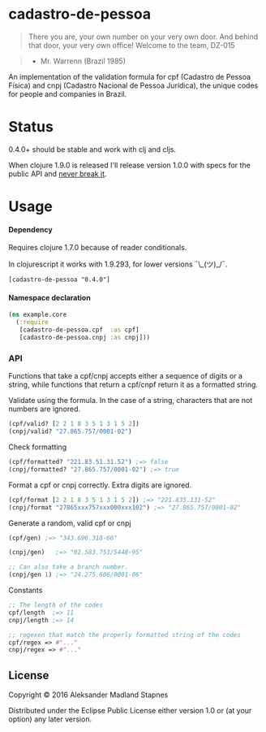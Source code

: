 # cadastro-de-pessoa

> There you are, your own number on your very own door. And behind that door,
> your very own office! Welcome to the team, DZ-015

> - Mr. Warrenn (Brazil 1985)

An implementation of the validation formula for
cpf (Cadastro de Pessoa Física) and cnpj (Cadastro Nacional de Pessoa Jurídica),
the unique codes for people and companies in Brazil.

# Status

0.4.0+ should be stable and work with clj and cljs.

When clojure 1.9.0 is released I'll release version 1.0.0 with specs for the public API and [never break it](https://www.youtube.com/watch?v=oyLBGkS5ICk&t=3s).

# Usage

#### Dependency

Requires clojure 1.7.0 because of reader conditionals.

In clojurescript it works with 1.9.293, for lower versions ¯\\\_(ツ)_/¯.

`[cadastro-de-pessoa "0.4.0"]`

#### Namespace declaration

```clojure
(ns example.core
  (:require
   [cadastro-de-pessoa.cpf  :as cpf]
   [cadastro-de-pessoa.cnpj :as cnpj]))
```

### API

Functions that take a cpf/cnpj accepts either a sequence of digits or a string, while functions that return a cpf/cnpf return it as a formatted string.

Validate using the formula. In the case of a string, characters that are not numbers are ignored.

```clojure
(cpf/valid? [2 2 1 8 3 5 1 3 1 5 2])
(cnpj/valid? "27.865.757/0001-02")
```

Check formatting

```clojure
(cpf/formatted? "221.83.51.31.52") ;=> false
(cnpj/formatted? "27.865.757/0001-02") ;=> true
```

Format a cpf or cnpj correctly. Extra digits are ignored.

```clojure
(cpf/format [2 2 1 8 3 5 1 3 1 5 2]) ;=> "221.835.131-52"
(cnpj/format "27865xxx757xxx000xxx102") ;=> "27.865.757/0001-02"
```

Generate a random, valid cpf or cnpj

```clojure
(cpf/gen) ;=> "343.696.318-66"

(cnpj/gen)   ;=> "02.583.753/5448-95"

;; Can also take a branch number.
(cnpj/gen 1) ;=> "24.275.606/0001-06"

```

Constants

```clojure
;; The length of the codes
cpf/length  ;=> 11
cnpj/length ;=> 14

;; regexen that match the properly formatted string of the codes
cpf/regex => #"..."
cnpj/regex => #"..."

```

## License

Copyright © 2016 Aleksander Madland Stapnes

Distributed under the Eclipse Public License either version 1.0 or (at
your option) any later version.
